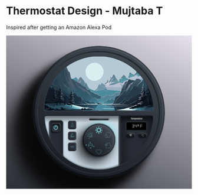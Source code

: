 # Thermostat Design - Mujtaba T 
 Inspired after getting an Amazon Alexa Pod
 
 
![Screenshot](https://github.com/MujtabaTaimur/ThermostatDesign/blob/main/Screenshot%202024-10-04%20at%2017.04.29.png)



